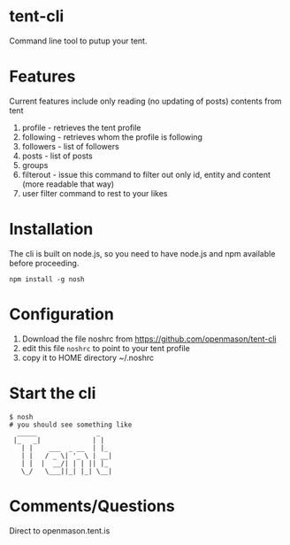 # tent-cli
Command line tool to putup your tent.

# Features
Current features include only reading (no updating of posts) contents from tent
 1. profile - retrieves the tent profile
 2. following - retrieves whom the profile is following
 3. followers - list of followers
 4. posts - list of posts
 5. groups
 6. filterout - issue this command to filter out only id, entity and content (more readable that way)
 7. user filter command to rest to your likes

# Installation
The cli is built on node.js, so you need to have node.js and npm available before proceeding.

    npm install -g nosh

# Configuration
  1. Download the file noshrc from https://github.com/openmason/tent-cli
  2. edit this file ``noshrc`` to point to your tent profile
  3. copy it to HOME directory ~/.noshrc

# Start the cli

    $ nosh
    # you should see something like
      _____               _   
     |_   _|             | |  
       | |    ___  _ __  | |_ 
       | |   / _ \| '_ \ | __|
       | |  |  __/| | | || |_ 
       \_/   \___||_| |_| \__|

# Comments/Questions
Direct to openmason.tent.is

